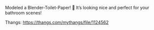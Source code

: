 Modeled a Blender-Toilet-Paper! 🧻 It’s looking nice and perfect for your bathroom scenes!

Thangs: https://thangs.com/mythangs/file/1124562
